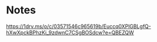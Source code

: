 # Notes
https://1drv.ms/o/c/03571546c965619b/Euccq0XPlGBLgfQ-hXwXpckBPhzKi_9zdwnC7CSgBOSdcw?e=QBEZQW
